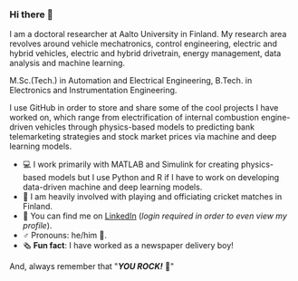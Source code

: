 ### Hi there 👋

I am a doctoral researcher at Aalto University in Finland. My research area revolves around vehicle mechatronics, control engineering, electric and hybrid vehicles, electric and hybrid drivetrain, energy management, data analysis and machine learning.

M.Sc.(Tech.) in Automation and Electrical Engineering, B.Tech. in Electronics and Instrumentation Engineering. 

I use GitHub in order to store and share some of the cool projects I have worked on, which range from electrification of internal combustion engine-driven vehicles through physics-based models to predicting bank telemarketing strategies and stock market prices via machine and deep learning models.

- 💻 I work primarily with MATLAB and Simulink for creating physics-based models but I use Python and R if I have to work on developing data-driven machine and deep learning models.
- 🏏 I am heavily involved with playing and officiating cricket matches in Finland.
- 📍 You can find me on [LinkedIn](https://www.linkedin.com/in/subhadyutisahoo/) (*login required in order to even view my profile*).
- ♂️ Pronouns: he/him 🤠.
- 🗞️ **Fun fact**: I have worked as a newspaper delivery boy! 

And, always remember that "***YOU ROCK!*** 🤘"

<!---
SDSAHOO703/SDSAHOO703 is a ✨ special ✨ repository because its `README.md` (this file) appears on your GitHub profile.
You can click the Preview link to take a look at your changes.
--->
